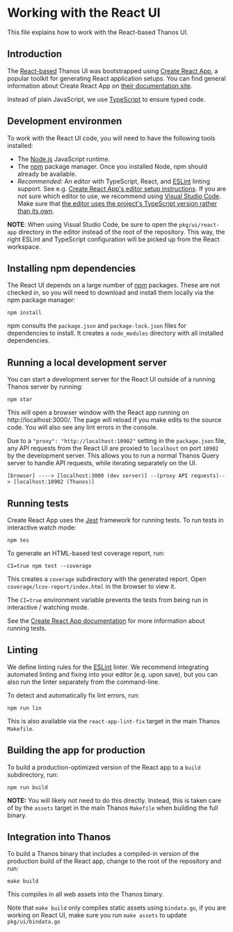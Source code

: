 # Working with the React UI

This file explains how to work with the React-based Thanos UI.

## Introduction

The [React-based](https://reactjs.org/) Thanos UI was bootstrapped using [Create React App](https://github.com/facebook/create-react-app), a popular toolkit for generating React application setups. You can find general information about Create React App on [their documentation site](https://create-react-app.dev/).

Instead of plain JavaScript, we use [TypeScript](https://www.typescriptlang.org/) to ensure typed code.

## Development environmen

To work with the React UI code, you will need to have the following tools installed:

* The [Node.js](https://nodejs.org/) JavaScript runtime.
* The [npm](https://www.npmjs.com/) package manager. Once you installed Node, npm should already be available.
* *Recommended:* An editor with TypeScript, React, and [ESLint](https://eslint.org/) linting support. See e.g. [Create React App's editor setup instructions](https://create-react-app.dev/docs/setting-up-your-editor/). If you are not sure which editor to use, we recommend using [Visual Studio Code](https://code.visualstudio.com/docs/languages/typescript). Make sure that [the editor uses the project's TypeScript version rather than its own](https://code.visualstudio.com/docs/typescript/typescript-compiling#_using-the-workspace-version-of-typescript).

**NOTE**: When using Visual Studio Code, be sure to open the `pkg/ui/react-app` directory in the editor instead of the root of the repository. This way, the right ESLint and TypeScript configuration will be picked up from the React workspace.

## Installing npm dependencies

The React UI depends on a large number of [npm](https://www.npmjs.com/) packages. These are not checked in, so you will need to download and install them locally via the npm package manager:

    npm install

npm consults the `package.json` and `package-lock.json` files for dependencies to install. It creates a `node_modules` directory with all installed dependencies.

## Running a local development server

You can start a development server for the React UI outside of a running Thanos server by running:

    npm star

This will open a browser window with the React app running on http://localhost:3000/. The page will reload if you make edits to the source code. You will also see any lint errors in the console.

Due to a `"proxy": "http://localhost:10902"` setting in the `package.json` file, any API requests from the React UI are proxied to `localhost` on port `10902` by the development server. This allows you to run a normal Thanos Query server to handle API requests, while iterating separately on the UI.

    [browser] ----> [localhost:3000 (dev server)] --(proxy API requests)--> [localhost:10902 (Thanos)]

## Running tests

Create React App uses the [Jest](https://jestjs.io/) framework for running tests. To run tests in interactive watch mode:

    npm tes

To generate an HTML-based test coverage report, run:

    CI=true npm test --coverage

This creates a `coverage` subdirectory with the generated report. Open `coverage/lcov-report/index.html` in the browser to view it.

The `CI=true` environment variable prevents the tests from being run in interactive / watching mode.

See the [Create React App documentation](https://create-react-app.dev/docs/running-tests/) for more information about running tests.

## Linting

We define linting rules for the [ESLint](https://eslint.org/) linter. We recommend integrating automated linting and fixing into your editor (e.g. upon save), but you can also run the linter separately from the command-line.

To detect and automatically fix lint errors, run:

    npm run lin

This is also available via the `react-app-lint-fix` target in the main Thanos `Makefile`.

## Building the app for production

To build a production-optimized version of the React app to a `build` subdirectory, run:

    npm run build

**NOTE:** You will likely not need to do this directly. Instead, this is taken care of by the `assets` target in the main Thanos `Makefile` when building the full binary.

## Integration into Thanos

To build a Thanos binary that includes a compiled-in version of the production build of the React app, change to the root of the repository and run:

    make build

This compiles in all web assets into the Thanos binary.

Note that `make build` only compiles static assets using `bindata.go`, if you are working on React UI, make sure you run `make assets` to update `pkg/ui/bindata.go`
